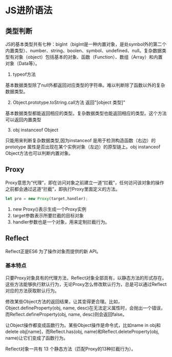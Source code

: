 # JS进阶语法

## 类型判断
JS的基本类型共有七种：bigInt（bigInt是一种内置对象，是处symbol外的第二个内置类型）、number、string、boolen、symbol、undefined、null。复杂数据类型有对象（object）包括基本的对象、函数（Function）、数组（Array）和内置对象（Data等）。

1. typeof方法

基本数据类型除了null外都返回对应类型的字符串。难以判断除了函数以外的复杂数据类型。

2. Object.prototype.toString.call方法 返回"[object 类型]"

基本数据类型都能返回相应的类型。复杂数据类型也能返回相应的类型。这个方法可以返回内置类型

3. obj instanceof Object

只能用来判断复杂数据类型,因为instanceof 是用于检测构造函数（右边）的 prototype 属性是否出现在某个实例对象（左边）的原型链上。obj instanceof Object方法也可以判断内置对象。

## Proxy
Proxy意思为“代理”，即在访问对象之前建立一道“拦截”，任何访问该对象的操作之前都会通过这道“拦截”，即执行Proxy里面定义的方法。

```js
let pro = new Proxy(target,handler);
```
1. new Proxy()表示生成一个Proxy实例
2. target参数表示所要拦截的目标对象
3. handler参数也是一个对象，用来定制拦截行为。

## Reflect

Reflect正是ES6 为了操作对象而提供的新 API。

### 基本特点
只要Proxy对象具有的代理方法，Reflect对象全部具有，以静态方法的形式存在。这些方法能够执行默认行为，无论Proxy怎么修改默认行为，总是可以通过Reflect对应的方法获取默认行为。

修改某些Object方法的返回结果，让其变得更合理。比如，Object.defineProperty(obj, name, desc)在无法定义属性时，会抛出一个错误，而Reflect.defineProperty(obj, name, desc)则会返回false。

让Object操作都变成函数行为。某些Object操作是命令式，比如name in obj和delete obj[name]，而Reflect.has(obj, name)和Reflect.deleteProperty(obj, name)让它们变成了函数行为。

Reflect对象一共有 13 个静态方法（匹配Proxy的13种拦截行为）。

